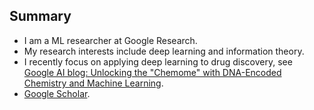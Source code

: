 ## Summary

*   I am a ML researcher at Google Research.
*   My research interests include deep learning and information theory. 
*   I recently focus on applying deep learning to drug discovery, see [Google AI blog: Unlocking the "Chemome" with DNA-Encoded Chemistry and Machine Learning](https://ai.googleblog.com/2020/06/unlocking-chemome-with-dna-encoded.html).
*   [Google Scholar](https://scholar.google.com/citations?user=kGx-ZZ8AAAAJ&hl=en).

